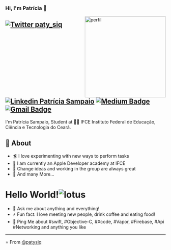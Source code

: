 ### Hi, I'm Patrícia 👋 

<img align='right' width="254" alt="perfil" src="https://user-images.githubusercontent.com/61507360/87881156-d0fde400-c9cd-11ea-8b6c-46cc40e0bb3e.png">

[![Twitter paty_siq](https://img.shields.io/badge/-@paty_siq-1ca0f1?style=flat-square&labelColor=1ca0f1&logo=twitter&logoColor=white&link=https://twitter.com/paty_siq)](https://twitter.com/paty_siq) [![Linkedin Patrícia Sampaio](https://img.shields.io/badge/patriciasiqueira10/-blue?style=flat-square&logo=Linkedin&logoColor=white&link=https://www.linkedin.com/in/patriciasiqueira10/)](https://www.linkedin.com/in/patriciasiqueira10/) [![Medium Badge](https://img.shields.io/badge/-@patriciasampaio-03a57a?style=flat-square&labelColor=000000&logo=Medium&link=https://medium.com/@patriciasampaio/)](https://medium.com/@patriciasampaio/)
[![Gmail Badge](https://img.shields.io/badge/-patysiq1001@gmail.com-c14438?style=flat-square&logo=Gmail&logoColor=white&link=mailto:patysiq1001@gmail.com)](mailto:patysiq1001@gmail.com)
---
         
I'm Patrícia Sampaio, Student at 👨‍💻 IFCE Instituto Federal de Educação, Ciência e Tecnologia do Ceará.  

## 🧐 About
- 🏄‍ I love experimenting with new ways to perform tasks
- 🔭 I am currently an Apple Developer academy at IFCE
- 🌱 Change ideas and working in the group are always great
- 👯 And many More...

# Hello World!![lotus](https://user-images.githubusercontent.com/61507360/87884583-87b98e80-c9e5-11ea-9a06-6421ab61738c.png)
- 💬 Ask me about anything and everything! 
- ⚡ Fun fact: I love meeting new people, drink coffee and eating food! 
- 💬 Ping Me about #swift, #Objective-C, #Xcode, #Vapor, #Firebase, #Api #Networking and anything you like
---


⭐️ From [@patysiq](https://github.com/patysiq)
